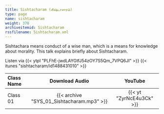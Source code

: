 ```yaml
---
title: Sishtacharam (சிஷ்டாசாரம்)
type: page
name: sishtacharam
weight: 370
archiveitemid: Sishtacharam
rssfilename: Sishtacharam.xml
---
```


Sishtachara means conduct of a wise man, which is a means for knowledge about morality. This talk explains briefly about Sishtacharam.

Listen via {{< ytpl "PLFhE-jwdLAYGtfJ54zOY7S5Qm_7VPQ6JI" >}} {{< itunes "sishtacharam/id1488431010" >}}

Class Name | Download Audio | YouTube
:---|:---:|:---:
Class 01 | {{< archive "SYS_01_Sishtacharam.mp3" >}} | {{< yt "ZyrNcE4u3Ck" >}}
